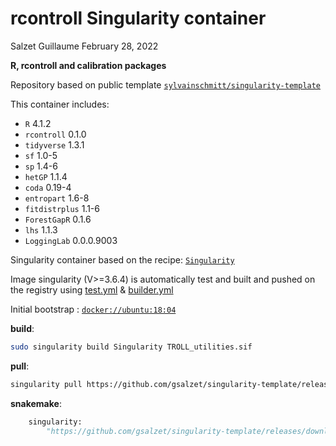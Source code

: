 rcontroll Singularity container
================
Salzet Guillaume
February 28, 2022

**R, rcontroll and calibration packages**

Repository based on public template
[`sylvainschmitt/singularity-template`](https://github.com/sylvainschmitt/singularity-template)

This container includes:

-   `R` 4.1.2
-   `rcontroll` 0.1.0
-   `tidyverse` 1.3.1
-   `sf` 1.0-5
-   `sp` 1.4-6
-   `hetGP` 1.1.4
-   `coda` 0.19-4
-   `entropart` 1.6-8
-   `fitdistrplus` 1.1-6
-   `ForestGapR` 0.1.6
-   `lhs` 1.1.3
-   `LoggingLab` 0.0.0.9003

Singularity container based on the recipe:
[`Singularity`](https://github.com/gsalzet/singularity-r-TROLL/blob/main/Singularity)

Image singularity (V&gt;=3.6.4) is automatically test and built and
pushed on the registry using
[test.yml](https://github.com/gsalzet/singularity-template/blob/main/.github/workflows/test.yml)
&
[builder.yml](https://github.com/gsalzet/singularity-template/blob/main/.github/workflows/builder.yml)

Initial bootstrap :
[`docker://ubuntu:18:04`](https://hub.docker.com/_/ubuntu)

**build**:

``` bash
sudo singularity build Singularity TROLL_utilities.sif
```

**pull**:

``` bash
singularity pull https://github.com/gsalzet/singularity-template/releases/download/0.0.2/gsalzet-singularity-r-TROLL.latest.sif
```

**snakemake**:

``` python
    singularity: 
        "https://github.com/gsalzet/singularity-template/releases/download/0.0.2/gsalzet-singularity-r-TROLL.latest.sif"
```
